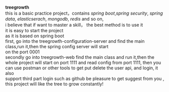  **treegrowth**  
  this is a basic practice project，contains _spring boot_,_spring security_, _spring data_, _elasticserach_, _mongodb_, _redis_ and so on,  
  i believe that if want to master a skill， the best method is to use it  
  it is easy to start the project  
  as it is based on spring boot  
  first, go into the treegrowth-configuration-server and find the main class,run it,then the spring config server will start  
  on the port 0001  
  secondly go into treegrowth-web find the main class and run it,then the whole project will start on port 1111 and read        config from  port 1111, then you can use postman or other tools to get put delete the user api, and login, it also  
support third part login such as github
  be pleasure to get suggest from you , this project will like the tree to grow constantly!
